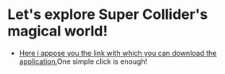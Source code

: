 # Let's explore Super Collider's magical world!


- [Here i appose you the link with which you can download the application.](https://supercollider.github.io/download)One simple click is enough!



